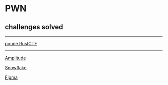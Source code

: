 # PWN


## challenges solved

---

[poune RustCTF](https://github.com/satyasaketh1337/pwn-helper/tree/main/poune)


---

[Amplitude](https://www.notion.so/Amplitude-780ec20666fe4ca8b8e5e3efe3aa4336)

[Snowflake](https://www.notion.so/Snowflake-257ba383461e4806948078d80ca81e58)

[Figma](https://www.notion.so/Figma-71de60cb3afe413295a7cb8cdb39c00a)
